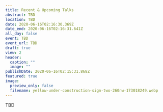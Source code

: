 ```yaml
---
title: Recent & Upcoming Talks
abstract: TBD
location: TBD
date: 2020-06-16T02:16:30.369Z
date_end: 2020-06-16T02:16:31.641Z
all_day: false
event: TBD
event_url: TBD
draft: true
view: 2
header:
  caption: ""
  image: ""
publishDate: 2020-06-16T02:15:31.868Z
featured: true
image:
  preview_only: false
  filename: yellow-under-construction-sign-two-260nw-173018249.webp
---
```


TBD
